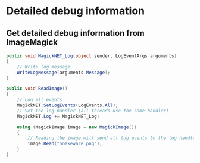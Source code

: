 # Detailed debug information

## Get detailed debug information from ImageMagick

```C#
public void MagickNET_Log(object sender, LogEventArgs arguments)
{
    // Write log message
    WriteLogMessage(arguments.Message);
}

public void ReadImage()
{
    // Log all events
    MagickNET.SetLogEvents(LogEvents.All);
    // Set the log handler (all threads use the same handler)
    MagickNET.Log += MagickNET_Log;

    using (MagickImage image = new MagickImage())
    {
        // Reading the image will send all log events to the log handler
        image.Read("Snakeware.png");
    }
}
```